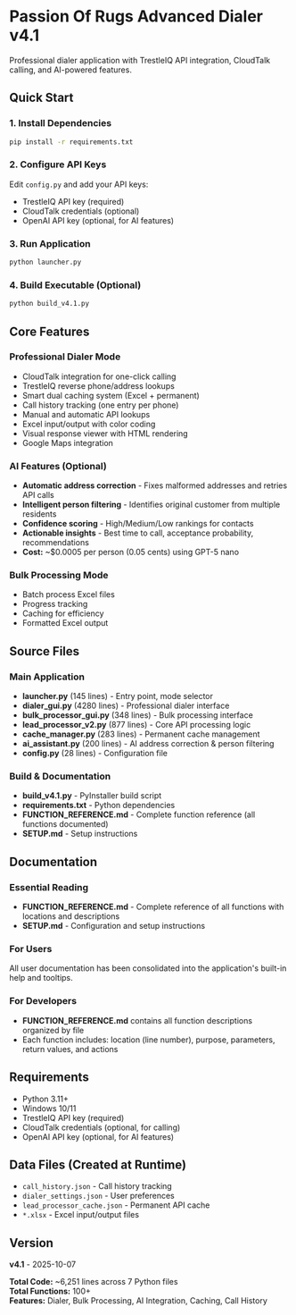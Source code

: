 # Passion Of Rugs Advanced Dialer v4.1

Professional dialer application with TrestleIQ API integration, CloudTalk calling, and AI-powered features.

## Quick Start

### 1. Install Dependencies
```bash
pip install -r requirements.txt
```

### 2. Configure API Keys
Edit `config.py` and add your API keys:
- TrestleIQ API key (required)
- CloudTalk credentials (optional)
- OpenAI API key (optional, for AI features)

### 3. Run Application
```bash
python launcher.py
```

### 4. Build Executable (Optional)
```bash
python build_v4.1.py
```

## Core Features

### Professional Dialer Mode
- CloudTalk integration for one-click calling
- TrestleIQ reverse phone/address lookups
- Smart dual caching system (Excel + permanent)
- Call history tracking (one entry per phone)
- Manual and automatic API lookups
- Excel input/output with color coding
- Visual response viewer with HTML rendering
- Google Maps integration

### AI Features (Optional)
- **Automatic address correction** - Fixes malformed addresses and retries API calls
- **Intelligent person filtering** - Identifies original customer from multiple residents
- **Confidence scoring** - High/Medium/Low rankings for contacts
- **Actionable insights** - Best time to call, acceptance probability, recommendations
- **Cost:** ~$0.0005 per person (0.05 cents) using GPT-5 nano

### Bulk Processing Mode
- Batch process Excel files
- Progress tracking
- Caching for efficiency
- Formatted Excel output

## Source Files

### Main Application
- **launcher.py** (145 lines) - Entry point, mode selector
- **dialer_gui.py** (4280 lines) - Professional dialer interface
- **bulk_processor_gui.py** (348 lines) - Bulk processing interface
- **lead_processor_v2.py** (877 lines) - Core API processing logic
- **cache_manager.py** (283 lines) - Permanent cache management
- **ai_assistant.py** (200 lines) - AI address correction & person filtering
- **config.py** (28 lines) - Configuration file

### Build & Documentation
- **build_v4.1.py** - PyInstaller build script
- **requirements.txt** - Python dependencies
- **FUNCTION_REFERENCE.md** - Complete function reference (all functions documented)
- **SETUP.md** - Setup instructions

## Documentation

### Essential Reading
- **FUNCTION_REFERENCE.md** - Complete reference of all functions with locations and descriptions
- **SETUP.md** - Configuration and setup instructions

### For Users
All user documentation has been consolidated into the application's built-in help and tooltips.

### For Developers
- **FUNCTION_REFERENCE.md** contains all function descriptions organized by file
- Each function includes: location (line number), purpose, parameters, return values, and actions

## Requirements

- Python 3.11+
- Windows 10/11
- TrestleIQ API key (required)
- CloudTalk credentials (optional, for calling)
- OpenAI API key (optional, for AI features)

## Data Files (Created at Runtime)

- `call_history.json` - Call history tracking
- `dialer_settings.json` - User preferences
- `lead_processor_cache.json` - Permanent API cache
- `*.xlsx` - Excel input/output files

## Version

**v4.1** - 2025-10-07

**Total Code:** ~6,251 lines across 7 Python files  
**Total Functions:** 100+  
**Features:** Dialer, Bulk Processing, AI Integration, Caching, Call History
